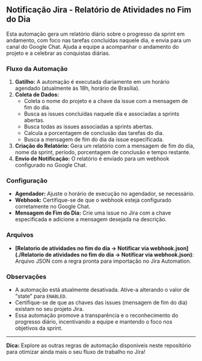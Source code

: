 ## Notificação Jira - Relatório de Atividades no Fim do Dia

Esta automação gera um relatório diário sobre o progresso da sprint em andamento, com foco nas tarefas concluídas naquele dia, e envia para um canal do Google Chat. Ajuda a equipe a acompanhar o andamento do projeto e a celebrar as conquistas diárias.

### Fluxo da Automação

1. **Gatilho:** A automação é executada diariamente em um horário agendado (atualmente às 18h, horário de Brasília).
2. **Coleta de Dados:**
    * Coleta o nome do projeto e a chave da issue com a mensagem de fim do dia.
    * Busca as issues concluídas naquele dia e associadas a sprints abertas.
    * Busca todas as issues associadas a sprints abertas.
    * Calcula a porcentagem de conclusão das tarefas do dia.
    * Busca a mensagem de fim do dia da issue especificada.
3. **Criação do Relatório:** Gera um relatório com a mensagem de fim do dia, nome da sprint, período, porcentagem de conclusão e tempo restante.
4. **Envio de Notificação:** O relatório é enviado para um webhook configurado no Google Chat.

### Configuração

* **Agendador:** Ajuste o horário de execução no agendador, se necessário.
* **Webhook:** Certifique-se de que o webhook esteja configurado corretamente no Google Chat.
* **Mensagem de Fim do Dia:** Crie uma issue no Jira com a chave especificada e adicione a mensagem desejada na descrição.

### Arquivos

* **[Relatorio de atividades no fim do dia → Notificar via webhook.json](./Relatorio de atividades no fim do dia → Notificar via webhook.json)**: Arquivo JSON com a regra pronta para importação no Jira Automation.

### Observações

* A automação está atualmente desativada. Ative-a alterando o valor de "state" para `ENABLED`.
* Certifique-se de que as chaves das issues (mensagem de fim do dia) existam no seu projeto Jira.
* Essa automação promove a transparência e o reconhecimento do progresso diário, incentivando a equipe e mantendo o foco nos objetivos da sprint.

---

**Dica:** Explore as outras regras de automação disponíveis neste repositório para otimizar ainda mais o seu fluxo de trabalho no Jira!